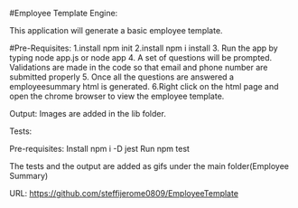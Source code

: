 #Employee Template Engine:

This application will generate a basic employee template.

#Pre-Requisites:
1.install npm init
2.install npm i install
3. Run the app by typing node app.js or node app 
4. A set of questions will be prompted. Validations are made in the code so that email and phone number are submitted properly 
5. Once all the questions are answered a employeesummary html is generated.
6.Right click on the html page and open the chrome browser to view the employee template.

Output:
Images are added in the lib folder.

Tests:

Pre-requisites: 
Install npm i -D jest
Run npm test 

The tests and the output are added as gifs under the main folder(Employee Summary)

URL:
https://github.com/steffijerome0809/EmployeeTemplate
